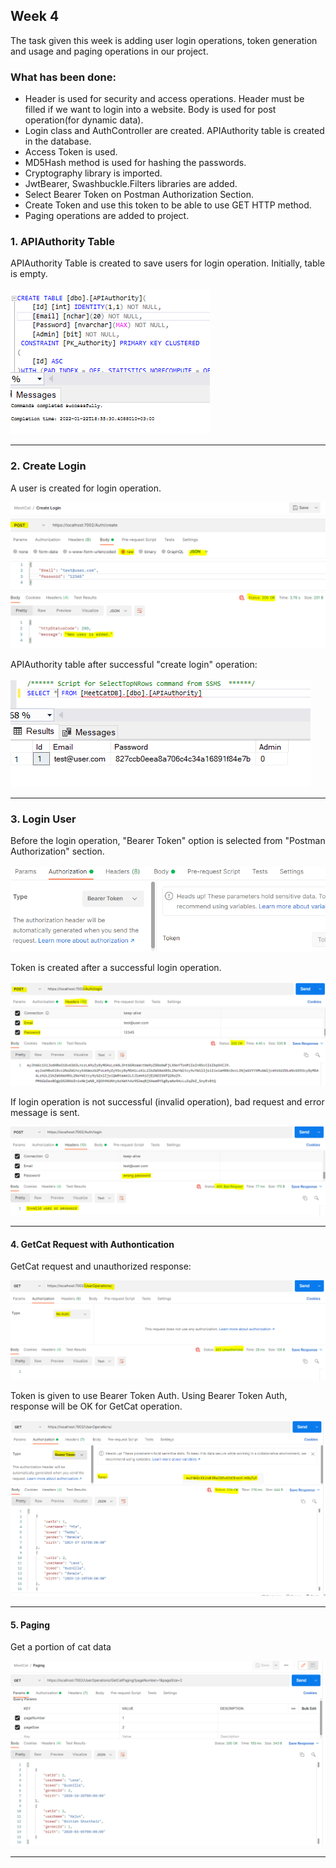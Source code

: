## Week 4

The task given this week is adding user login operations, token generation and usage and paging operations in our project.

### What has been done:
- Header is used for security and access operations. Header must be filled if we want to login into a website. Body is used for post operation(for dynamic data).
- Login class and AuthController are created. APIAuthority table is created in the database.
- Access Token is used.
- MD5Hash method is used for hashing the passwords.
- Cryptography library is imported.
- JwtBearer, Swashbuckle.Filters libraries are added.
- Select Bearer Token on Postman Authorization Section.
- Create Token and use this token to be able to use GET HTTP method.
- Paging operations are added to project.


<h3>1. APIAuthority Table</h3>

APIAuthority Table is created to save users for login operation. Initially, table is empty. <br><br>
<img src="https://github.com/AKBANK-Patika-FullStack-Bootcamp/CansuYanik_Homeworks/blob/main/Week5/Screenshots/authTable.PNG" />


-------------------------------------------

<h3>2. Create Login</h3> 

A user is created for login operation.

<p align="center">
  <img src="https://github.com/AKBANK-Patika-FullStack-Bootcamp/CansuYanik_Homeworks/blob/main/Week5/Screenshots/createLogin.PNG" />
</p>

APIAuthority table after successful "create login" operation: <br><br>
<img src="https://github.com/AKBANK-Patika-FullStack-Bootcamp/CansuYanik_Homeworks/blob/main/Week5/Screenshots/tableAftercreateLogin.PNG" />

-------------------------------------------

<h3>3. Login User </h3>

Before the login operation, "Bearer Token" option is selected from "Postman Authorization" section. <br><br>
<img src="https://github.com/AKBANK-Patika-FullStack-Bootcamp/CansuYanik_Homeworks/blob/main/Week5/Screenshots/bearerTokenSelection.PNG" />


Token is created after a successful login operation.

<p align="center">
  <img src="https://github.com/AKBANK-Patika-FullStack-Bootcamp/CansuYanik_Homeworks/blob/main/Week5/Screenshots/tokenCreated.PNG" />
</p>

If login operation is not successful (invalid operation), bad request and error message is sent.

<p align="center">
  <img src="https://github.com/AKBANK-Patika-FullStack-Bootcamp/CansuYanik_Homeworks/blob/main/Week5/Screenshots/invalid.PNG" />
</p>

-------------------------------------------

<h4>4. GetCat Request with Authontication </h4>

GetCat request and unauthorized response:

<p align="center">
  <img src="https://github.com/AKBANK-Patika-FullStack-Bootcamp/CansuYanik_Homeworks/blob/main/Week5/Screenshots/noAuth.PNG" />
</p>

Token is given to use Bearer Token Auth. Using Bearer Token Auth, response will be OK for GetCat operation.

<p align="center">
  <img src="https://github.com/AKBANK-Patika-FullStack-Bootcamp/CansuYanik_Homeworks/blob/main/Week5/Screenshots/getWithToken.PNG" />
</p>

-------------------------------------------
<h4>5. Paging</h4>

Get a portion of cat data

<p align="center">
  <img src="https://github.com/AKBANK-Patika-FullStack-Bootcamp/CansuYanik_Homeworks/blob/main/Week5/Screenshots/paging.PNG" />
</p>


-------------------------------------------

